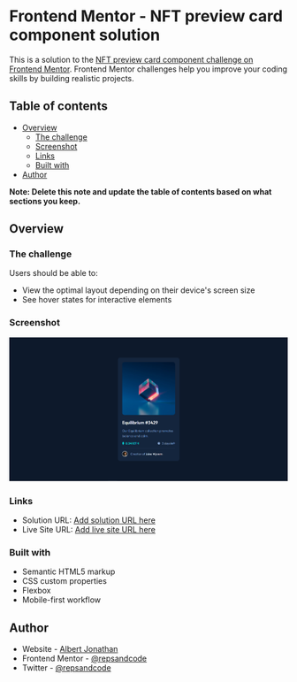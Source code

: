 # Frontend Mentor - NFT preview card component solution

This is a solution to the [NFT preview card component challenge on Frontend Mentor](https://www.frontendmentor.io/challenges/nft-preview-card-component-SbdUL_w0U). Frontend Mentor challenges help you improve your coding skills by building realistic projects. 

## Table of contents

- [Overview](#overview)
  - [The challenge](#the-challenge)
  - [Screenshot](#screenshot)
  - [Links](#links)
  - [Built with](#built-with)
- [Author](#author)

**Note: Delete this note and update the table of contents based on what sections you keep.**

## Overview

### The challenge

Users should be able to:

- View the optimal layout depending on their device's screen size
- See hover states for interactive elements

### Screenshot

![](/images/screenshot.png)



### Links

- Solution URL: [Add solution URL here](https://your-solution-url.com)
- Live Site URL: [Add live site URL here](https://your-live-site-url.com)


### Built with

- Semantic HTML5 markup
- CSS custom properties
- Flexbox
- Mobile-first workflow

## Author

- Website - [Albert Jonathan](https://albertjonathan.netlify.app)
- Frontend Mentor - [@repsandcode](https://www.frontendmentor.io/profile/repsandcode)
- Twitter - [@repsandcode](https://www.twitter.com/repsandcode)
